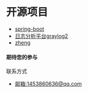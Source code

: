 # 开源项目

- [spring-boot](https://github.com/openHappy/spring-boot)
- [日志分析平台graylog2](https://github.com/openHappy/graylog2-server)
- [zheng](https://github.com/openHappy/zheng)

#### 期待您的参与

联系方式
  - [邮箱:1453860636@qq.com](mailto:1453860636@qq.com)
